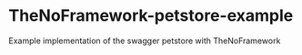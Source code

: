 # TheNoFramework-petstore-example
Example implementation of the swagger petstore with TheNoFramework
